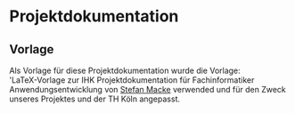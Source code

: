 # Projektdokumentation

## Vorlage

Als Vorlage für diese Projektdokumentation wurde die Vorlage:  
'LaTeX-Vorlage zur IHK Projektdokumentation für Fachinformatiker Anwendungsentwicklung von [Stefan Macke](http://fiae.link/LaTeXVorlageFIAE) verwended und für den Zweck unseres Projektes und der TH Köln angepasst.
